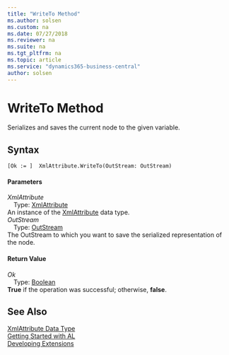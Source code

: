 ```yaml
---
title: "WriteTo Method"
ms.author: solsen
ms.custom: na
ms.date: 07/27/2018
ms.reviewer: na
ms.suite: na
ms.tgt_pltfrm: na
ms.topic: article
ms.service: "dynamics365-business-central"
author: solsen
---
```

[//]: # (START>DO_NOT_EDIT)
[//]: # (IMPORTANT:Do not edit any of the content between here and the END>DO_NOT_EDIT.)
[//]: # (Any modifications should be made in the .resx files in the ModernDev repo.)
# WriteTo Method
Serializes and saves the current node to the given variable.

## Syntax
```
[Ok := ]  XmlAttribute.WriteTo(OutStream: OutStream)
```
#### Parameters
*XmlAttribute*  
&emsp;Type: [XmlAttribute](xmlattribute-data-type.md)  
An instance of the [XmlAttribute](xmlattribute-data-type.md) data type.  
*OutStream*  
&emsp;Type: [OutStream](outstream-data-type.md)  
The OutStream to which you want to save the serialized representation of the node.  


#### Return Value
*Ok*  
&emsp;Type: [Boolean](boolean-data-type.md)  
**True** if the operation was successful; otherwise, **false**.  
  


[//]: # (IMPORTANT: END>DO_NOT_EDIT)
## See Also
[XmlAttribute Data Type](xmlattribute-data-type.md)  
[Getting Started with AL](../devenv-get-started.md)  
[Developing Extensions](../devenv-dev-overview.md)